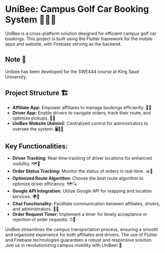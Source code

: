 # UniBee: Campus Golf Car Booking System 🚗📱🌐

UniBee is a cross-platform solution designed for efficient campus golf car bookings. This project is built using the Flutter framework for the mobile apps and website, with Firebase serving as the backend. 

## Note 📝
Unibee has been developed for the SWE444 course at King Saud University.

## Project Structure 🏗️

- **Affiliate App:** Empower affiliates to manage bookings efficiently. 📲💼
- **Driver App:** Enable drivers to navigate orders, track their route, and optimize pickups. 🚗📍
- **UniBee Website (Admin):** Centralized control for administrators to oversee the system. 🖥️👩‍💼

## Key Functionalities:

- **Driver Tracking:** Real-time tracking of driver locations for enhanced visibility. 🗺️📍
- **Order Status Tracking:** Monitor the status of orders in real-time. 📊🔄
- **Optimized Route Algorithm:** Choose the best route algorithm to optimize driver efficiency. 🗺️🔍
- **Google API Integration:** Utilize Google API for mapping and location services. 🌍🔗
- **Chat Functionality:** Facilitate communication between affiliates, drivers, and administrators. 💬📧
- **Order Request Timer:** Implement a timer for timely acceptance or rejection of order requests. ⏰📅

UniBee streamlines the campus transportation process, ensuring a smooth and organized experience for both affiliates and drivers. The use of Flutter and Firebase technologies guarantees a robust and responsive solution. Join us in revolutionizing campus mobility with UniBee! 🚀

